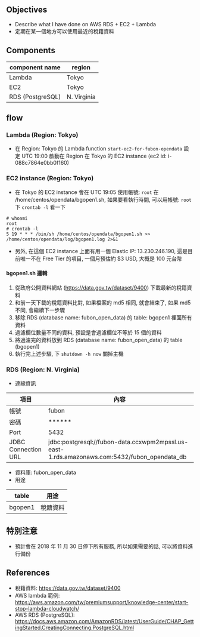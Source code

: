 ## Objectives
- Describe what I have done on AWS RDS + EC2 + Lambda
- 定期在某一個地方可以使用最近的稅籍資料

## Components

| component name | region |
|--|--|
| Lambda | Tokyo |
| EC2 | Tokyo |
| RDS (PostgreSQL) | N. Virginia |

## flow
### Lambda (Region: Tokyo)
- 在 Region: Tokyo 的 Lambda function ``` start-ec2-for-fubon-opendata ``` 設定 UTC 19:00 啟動在 Region 在 Tokyo 的 EC2 instance (ec2 id: i-088c7864e0bb0f160)

### EC2 instance (Region: Tokyo)
- 在 Tokyo 的 EC2 instance 會在 UTC 19:05 使用帳號: ``` root ``` 在 /home/centos/opendata/bgopen1.sh, 如果要看執行時間, 可以用帳號: ``` root ``` 下 ```crontab -l``` 看一下

```
# whoami
root
# crontab -l 
5 19 * * * /bin/sh /home/centos/opendata/bgopen1.sh >> /home/centos/opendata/log/bgopen1.log 2>&1
```
- 另外, 在這個 EC2 instance 上面有用一個 Elastic IP: 13.230.246.190, 這是目前唯一不在 Free Tier 的項目, 一個月預估約 $3 USD, 大概是 100 元台幣
#### bgopen1.sh 邏輯
1. 從政府公開資料網站 (https://data.gov.tw/dataset/9400) 下載最新的稅籍資料
2. 和前一天下載的稅籍資料比對, 如果檔案的 md5 相同, 就會結束了, 如果 md5 不同, 會繼續下一步驟
3. 移除 RDS (database name: fubon_open_data) 的 table: bgopen1 裡面所有資料
4. 過濾欄位數量不同的資料, 預設是會過濾欄位不等於 15 個的資料
5. 將過濾完的資料放到 RDS (database name: fubon_open_data) 的 table (bgopen1) 
6. 執行完上述步驟, 下 ``` shutdown -h now ``` 關掉主機

### RDS (Region: N. Virginia)
- 連線資訊

| 項目 | 內容 |
|--|--|
| 帳號 | fubon |
| 密碼 | ****** |
| Port | 5432 |
| JDBC Connection URL | jdbc:postgresql://fubon-data.ccxwpm2mpssl.us-east-1.rds.amazonaws.com:5432/fubon_opendata_db |

- 資料庫: fubon_open_data
- 用途

| table | 用途 |
|--|--|
|bgopen1 | 稅籍資料 |

## 特別注意
- 預計會在 2018 年 11 月 30 日停下所有服務, 所以如果需要的話, 可以將資料進行備份

## References
- 稅籍資料: https://data.gov.tw/dataset/9400
- AWS lambda 範例: https://aws.amazon.com/tw/premiumsupport/knowledge-center/start-stop-lambda-cloudwatch/
- AWS RDS (PostgreSQL): https://docs.aws.amazon.com/AmazonRDS/latest/UserGuide/CHAP_GettingStarted.CreatingConnecting.PostgreSQL.html

